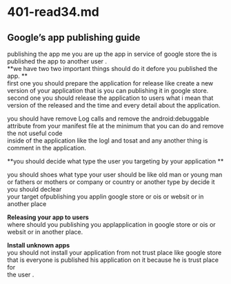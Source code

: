 # 401-read34.md
## Google’s app publishing guide
publishing the app me you are up the app in service of google store  the is published the app to another user .<br />
**we have two two important things should do it defore you published the app. **<br />
 first one you should prepare the application for release like create a new version of your application that is you can publishing it in google store.<br />
 second one you should release the application to users what i mean that version of the released and the time and every detail about the application.<br />

you should have remove Log calls and remove the android:debuggable attribute from your manifest file at the minimum that  you can do and remove the not useful code <br />
inside of the application like the logI and tosat and any another thing is  comment in the application.<br />



**you should decide what type the user you targeting by your application ** <br />

you should shoes what type your user should be like old man or young man or fathers or mothers or company or country or another type by decide it you should declear <br />
your target ofpublishing you applin google store or ois or websit or in another place<br />




**Releasing your app to users** <br />
where should you publishing you applapplication in google store or ois or websit or in another place.<br />


**Install unknown apps** <br />
you should not install your application from not trust place like google store that is everyone is published his application on it because he is trust place for <br />
the user .<br />








